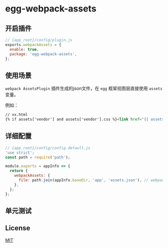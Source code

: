 # egg-webpack-assets

## 开启插件

```js
// {app_root}/config/plugin.js
exports.webpackAssets = {
  enable: true,
  package: 'egg-webpack-assets',
};
```

## 使用场景

`webpack AssetsPlugin` 插件生成的json文件，在 `egg` 框架视图层直接使用 `assets` 变量。

例如：
```html
// xx.html
{% if assets['vendor'] and assets['vendor'].css %}<link href="{{ assets['vendor'].css}}" rel="stylesheet">{% endif %}
```

## 详细配置

```js
// {app_root}/config/config.default.js
'use strict';
const path = require('path');

module.exports = appInfo => {
  return {
    webpackAssets: {
      file: path.join(appInfo.baseDir, 'app', 'assets.json'), // webpack AssetsPlugin插件生成的json文件路径
    },
  };
};
```

## 单元测试

<!-- 描述如何在单元测试中使用此插件，例如 schedule 如何触发。无则省略。-->

## License

[MIT](LICENSE)
